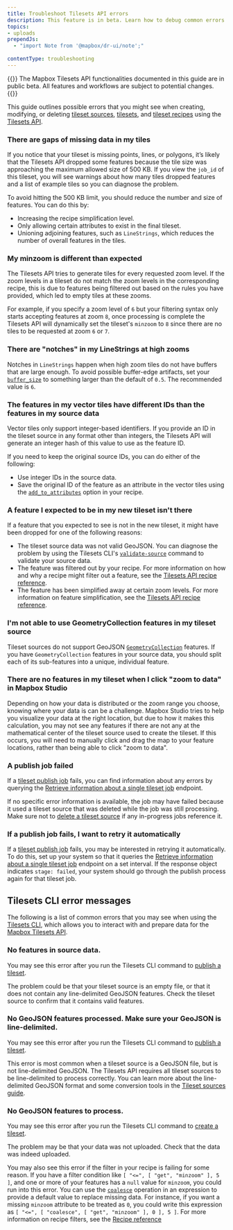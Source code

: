 ```yaml
---
title: Troubleshoot Tilesets API errors
description: This feature is in beta. Learn how to debug common errors with the Mapbox Tilesets API.
topics:
- uploads
prependJs:
  - "import Note from '@mapbox/dr-ui/note';"
  
contentType: troubleshooting
---
```


{{<Note title='Public beta' theme="beta" >}}
The Mapbox Tilesets API functionalities documented in this guide are in public beta. All features and workflows are subject to potential changes.
{{</Note>}}

This guide outlines possible errors that you might see when creating, modifying, or deleting [tileset sources](/help/glossary/tileset-source/), [tilesets](/help/glossary/tileset/), and [tileset recipes](/help/glossary/tileset-recipe/) using the [Tilesets API](https://docs.mapbox.com/api/maps/#tilesets).

### There are gaps of missing data in my tiles

If you notice that your tileset is missing points, lines, or polygons, it’s likely that the Tilesets API dropped some features because the tile size was approaching the maximum allowed size of 500 KB. If you view the `job_id` of this tileset, you will see warnings about how many tiles dropped features and a list of example tiles so you can diagnose the problem.

To avoid hitting the 500 KB limit, you should reduce the number and size of features. You can do this by:

- Increasing the recipe simplification level.
- Only allowing certain attributes to exist in the final tileset.
- Unioning adjoining features, such as `LineStrings`, which reduces the number of overall features in the tiles.

### My minzoom is different than expected
The Tilesets API tries to generate tiles for every requested zoom level. If the zoom levels in a tileset do not match the zoom levels in the corresponding recipe, this is due to features being filtered out based on the rules you have provided, which led to empty tiles at these zooms.

For example, if you specify a zoom level of `6` but your filtering syntax only starts accepting features at zoom `8`, once processing is complete the Tilesets API will dynamically set the tileset's `minzoom` to `8` since there are no tiles to be requested at zoom `6` or `7`.

### There are "notches" in my LineStrings at high zooms

Notches in `LineStrings` happen when high zoom tiles do not have buffers that are large enough. To avoid possible buffer-edge artifacts, set your [`buffer_size`](/help/troubleshooting/tileset-recipe-reference#tile-configurations) to something larger than the default of `0.5`. The recommended value is `6`.

### The features in my vector tiles have different IDs than the features in my source data

Vector tiles only support integer-based identifiers. If you provide an ID in the tileset source in any format other than integers, the Tilesets API will generate an integer hash of this value to use as the feature ID.

If you need to keep the original source IDs, you can do either of the following:
- Use integer IDs in the source data.
- Save the original ID of the feature as an attribute in the vector tiles using the [`add_to_attributes`](/help/troubleshooting/tileset-recipe-reference/#feature-ids) option in your recipe.

### A feature I expected to be in my new tileset isn't there
If a feature that you expected to see is not in the new tileset, it might have been dropped for one of the following reasons:

- The tileset source data was not valid GeoJSON. You can diagnose the problem by using the Tilesets CLI's [`validate-source`](https://github.com/mapbox/tilesets-cli/#validate-source) command to validate your source data.
- The feature was filtered out by your recipe. For more information on how and why a recipe might filter out a feature, see the [Tilesets API recipe reference](/help/troubleshooting/tileset-recipe-reference/#feature-filters).
- The feature has been simplified away at certain zoom levels. For more information on feature simplification, see the [Tilesets API recipe reference](/help/troubleshooting/tileset-recipe-reference/#feature-simplification).

### I'm not able to use GeometryCollection features in my tileset source
Tileset sources do not support GeoJSON [`GeometryCollection`](https://tools.ietf.org/html/rfc7946#section-3.1.8) features. If you have `GeometryCollection` features in your source data, you should split each of its sub-features into a unique, individual feature.

### There are no features in my tileset when I click "zoom to data" in Mapbox Studio
Depending on how your data is distributed or the zoom range you choose, knowing where your data is can be a challenge. Mapbox Studio tries to help you visualize your data at the right location, but due to how it makes this calculation, you may not see any features if there are not any at the mathematical center of the tileset source used to create the tileset. If this occurs, you will need to manually click and drag the map to your feature locations, rather than being able to click "zoom to data".

### A publish job failed
If a [tileset publish job](https://docs.mapbox.com/api/maps/#publish-a-tileset) fails, you can find information about any errors by querying the [Retrieve information about a single tileset job](https://docs.mapbox.com/api/maps/#retrieve-information-about-a-single-tileset-job) endpoint.

If no specific error information is available, the job may have failed because it used a tileset source that was deleted while the job was still processing. Make sure not to [delete a tileset source](https://docs.mapbox.com/api/maps/#delete-a-tileset-source) if any in-progress jobs reference it.

### If a publish job fails, I want to retry it automatically
If a [tileset publish job](https://docs.mapbox.com/api/maps/#publish-a-tileset) fails, you may be interested in retrying it automatically. To do this, set up your system so that it queries the [Retrieve information about a single tileset job](https://docs.mapbox.com/api/maps/#retrieve-information-about-a-single-tileset-job) endpoint on a set interval. If the response object indicates `stage: failed`, your system should go through the publish process again for that tileset job.

## Tilesets CLI error messages

The following is a list of common errors that you may see when using the [Tilesets CLI](https://github.com/mapbox/tilesets-cli/), which allows you to interact with and prepare data for the [Mapbox Tilesets API](https://docs.mapbox.com/api/maps/#tilesets).

### No features in source data.
You may see this error after you run the Tilesets CLI command to [publish a tileset](https://github.com/mapbox/tilesets-cli/#publish).

The problem could be that your tileset source is an empty file, or that it does not contain any line-delimited GeoJSON features. Check the tileset source to confirm that it contains valid features.

### No GeoJSON features processed. Make sure your GeoJSON is line-delimited.
You may see this error after you run the Tilesets CLI command to [publish a tileset](https://github.com/mapbox/tilesets-cli/#publish).

This error is most common when a tileset source is a GeoJSON file, but is not line-delimited GeoJSON. The Tilesets API requires all tileset sources to be line-delimited to process correctly. You can learn more about the line-delimited GeoJSON format and some conversion tools in the [Tileset sources guide](/help/troubleshooting/tileset-sources#line-delimited-geojson).

### No GeoJSON features to process.
You may see this error after you run the Tilesets CLI command to [create a tileset](https://github.com/mapbox/tilesets-cli/#create).

The problem may be that your data was not uploaded. Check that the data was indeed uploaded.

You may also see this error if the filter in your recipe is failing for some reason. If you have a filter condition like `[ "<=", [ "get", "minzoom" ], 5 ]`, and one or more of your features has a `null` value for `minzoom`, you could run into this error. You can use the [`coalesce`](https://docs.mapbox.com/mapbox-gl-js/style-spec/#expressions-coalesce) operation in an expression to provide a default value to replace missing data. For instance, if you want a missing `minzoom` attribute to be treated as `0`, you could write this expression as `[ "<=", [ "coalesce", [ "get", "minzoom" ], 0 ], 5 ]`. For more information on recipe filters, see the [Recipe reference](/help/troubleshooting/tileset-recipe-reference/#feature-filters)
